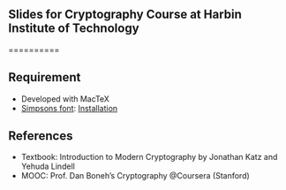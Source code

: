 ## Slides for Cryptography Course at Harbin Institute of Technology
==========

## Requirement
* Developed with MacTeX
* [Simpsons font](/simpsons.zip/): [Installation](http://tex.stackexchange.com/questions/28567/how-to-install-and-use-simpsons-font)

## References
* Textbook: Introduction to Modern Cryptography by Jonathan Katz and Yehuda Lindell
* MOOC: Prof. Dan Boneh’s Cryptography @Coursera (Stanford)



